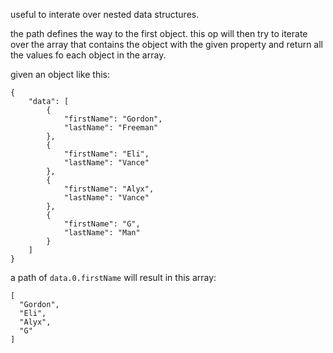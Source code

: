 useful to interate over nested data structures.

the path defines the way to the first object. this op will then try to iterate over the array that contains the object with the given property and return all the values fo each object in the array.

given an object like this:

```
{
    "data": [
        {
            "firstName": "Gordon",
            "lastName": "Freeman"
        },
        {
            "firstName": "Eli",
            "lastName": "Vance"
        },
        {
            "firstName": "Alyx",
            "lastName": "Vance"
        },
        {
            "firstName": "G",
            "lastName": "Man"
        }
    ]
}
```

a path of `data.0.firstName` will result in this array:

```
[
  "Gordon",
  "Eli",
  "Alyx",
  "G"
]
```
